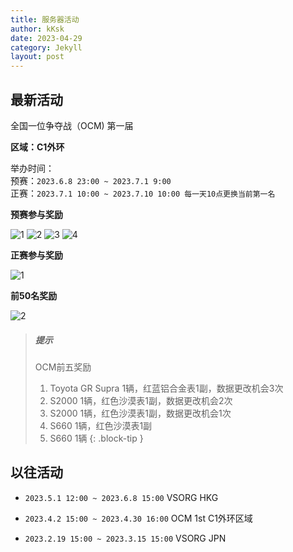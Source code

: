 ```yaml
---
title: 服务器活动
author: kKsk
date: 2023-04-29
category: Jekyll
layout: post
---
```


## 最新活动

全国一位争夺战（OCM) 第一届

**区域：C1外环**

举办时间：  
预赛：`2023.6.8 23:00 ~ 2023.7.1 9:00`  
正赛：`2023.7.1 10:00 ~ 2023.7.10 10:00 每一天10点更换当前第一名`

**预赛参与奖励**

![1](https://wanganmaxi-official.com/wanganmaxi5dxplus/na/event/online/img/003/cmn_dressp_nameplate03_00_00.png)
![2](https://wanganmaxi-official.com/wanganmaxi5dxplus/na/event/online/img/003/id_0.png)
![3](https://wanganmaxi-official.com/wanganmaxi5dxplus/na/event/online/img/003/cmn_dressp_nameplate03_02_00.png)
![4](https://wanganmaxi-official.com/wanganmaxi5dxplus/na/event/online/img/003/cmn_dressp_nameplate03_03_00.png)

**正赛参与奖励**

![1](https://wanganmaxi-official.com/wanganmaxi5dxplus/na/event/online/img/003/cmn_dressp_nameplate03_04_01.png)

**前50名奖励**

![2](https://wanganmaxi-official.com/wanganmaxi5dxplus/na/event/online/img/003/cmn_dressp_nameplate03_05_00.png)



> ##### 提示
> 
> OCM前五奖励
> 1. Toyota GR Supra 1辆，红蓝铝合金表1副，数据更改机会3次
> 2. S2000 1辆，红色沙漠表1副，数据更改机会2次
> 3. S2000 1辆，红色沙漠表1副，数据更改机会1次
> 4. S660 1辆，红色沙漠表1副
> 5. S660 1辆
{: .block-tip }

## 以往活动

- `2023.5.1 12:00 ~ 2023.6.8 15:00`  VSORG HKG

- `2023.4.2 15:00 ~ 2023.4.30 16:00`  OCM 1st C1外环区域  

- `2023.2.19 15:00 ~ 2023.3.15 15:00`  VSORG JPN
